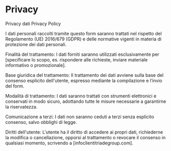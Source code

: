 # Privacy
Privacy dati
Privacy Policy

I dati personali raccolti tramite questo form saranno trattati nel rispetto del Regolamento (UE) 2016/679 (GDPR) e delle normative vigenti in materia di protezione dei dati personali.

Finalità del trattamento: I dati forniti saranno utilizzati esclusivamente per [specificare lo scopo, es. rispondere alle richieste, inviare materiale informativo o promozionale].

Base giuridica del trattamento: Il trattamento dei dati avviene sulla base del consenso esplicito dell'utente, espresso mediante la compilazione e l’invio del form.

Modalità di trattamento: I dati saranno trattati con strumenti elettronici e conservati in modo sicuro, adottando tutte le misure necessarie a garantirne la riservatezza.

Comunicazione a terzi: I dati non saranno ceduti a terzi senza esplicito consenso, salvo obblighi di legge.

Diritti dell'utente: L'utente ha il diritto di accedere ai propri dati, richiederne la modifica o cancellazione, opporsi al trattamento o revocare il consenso in qualsiasi momento, scrivendo a [infoclientitriadegroup.com].
